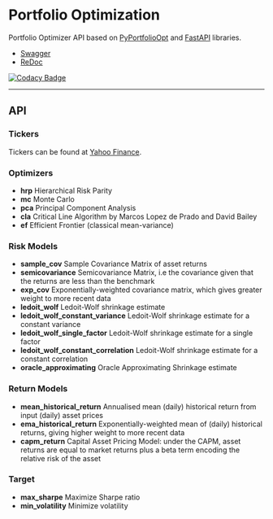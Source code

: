 # Portfolio Optimization

Portfolio Optimizer API based on [PyPortfolioOpt](https://pyportfolioopt.readthedocs.io/en/latest/)
and [FastAPI](http://fastapi.tiangolo.com/) libraries.

- [Swagger](https://eserdk-portfolio-optimization.herokuapp.com/docs)
- [ReDoc](https://eserdk-portfolio-optimization.herokuapp.com/redoc)

[![Codacy Badge](https://app.codacy.com/project/badge/Grade/f16b330768264649b74cbad4c8532860)](https://www.codacy.com/gh/eserdk/portfolio-optimization/dashboard?utm_source=github.com&amp;utm_medium=referral&amp;utm_content=eserdk/portfolio-optimization&amp;utm_campaign=Badge_Grade)

***

## API

### Tickers

Tickers can be found at [Yahoo Finance](https://finance.yahoo.com).

### Optimizers

- **hrp** Hierarchical Risk Parity
- **mc** Monte Carlo
- **pca** Principal Component Analysis
- **cla** Critical Line Algorithm by Marcos Lopez de Prado and David Bailey
- **ef** Efficient Frontier (classical mean-variance)

### Risk Models

- **sample_cov** Sample Covariance Matrix of asset returns
- **semicovariance** Semicovariance Matrix, i.e the covariance given that the returns are less than the benchmark
- **exp_cov** Exponentially-weighted covariance matrix, which gives greater weight to more recent data
- **ledoit_wolf** Ledoit-Wolf shrinkage estimate
- **ledoit_wolf_constant_variance** Ledoit-Wolf shrinkage estimate for a constant variance
- **ledoit_wolf_single_factor** Ledoit-Wolf shrinkage estimate for a single factor
- **ledoit_wolf_constant_correlation** Ledoit-Wolf shrinkage estimate for a constant correlation
- **oracle_approximating** Oracle Approximating Shrinkage estimate

### Return Models

- **mean_historical_return** Annualised mean (daily) historical return from input (daily) asset prices
- **ema_historical_return** Exponentially-weighted mean of (daily) historical returns, giving higher weight to more
  recent data
- **capm_return** Capital Asset Pricing Model: under the CAPM, asset returns are equal to market returns plus a beta term encoding the relative risk of the asset

### Target

- **max_sharpe** Maximize Sharpe ratio
- **min_volatility** Minimize volatility  
